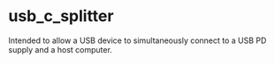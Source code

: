 # usb_c_splitter

Intended to allow a USB device to simultaneously connect to a USB PD supply and a host computer.
